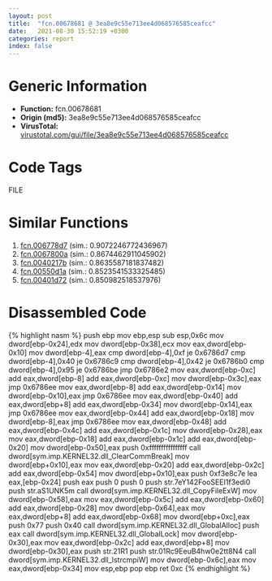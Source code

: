 ```yaml
---
layout: post
title:  "fcn.00678681 @ 3ea8e9c55e713ee4d068576585ceafcc"
date:   2021-08-30 15:52:19 +0300
categories: report
index: false
---
```


# Generic Information
- **Function:** fcn.00678681
- **Origin (md5):** 3ea8e9c55e713ee4d068576585ceafcc
- **VirusTotal:** [virustotal.com/gui/file/3ea8e9c55e713ee4d068576585ceafcc][virustotal_ref]

# Code Tags
<span class="tag" id="FILE">FILE</span>


# Similar Functions

1. [fcn.006778d7][similar_1_ref] (sim.: 0.9072246772436967)
2. [fcn.0067800a][similar_2_ref] (sim.: 0.8674462911045902)
3. [fcn.0040217b][similar_3_ref] (sim.: 0.8635587181837482)
4. [fcn.00550d1a][similar_4_ref] (sim.: 0.8523541533325485)
5. [fcn.00401d72][similar_5_ref] (sim.: 0.850982518537976)


# Disassembled Code

{% highlight nasm %}
push ebp
mov ebp,esp
sub esp,0x6c
mov dword[ebp-0x24],edx
mov dword[ebp-0x38],ecx
mov eax,dword[ebp-0x10]
mov dword[ebp-4],eax
cmp dword[ebp-4],0xf
je 0x6786d7
cmp dword[ebp-4],0x40
je 0x6786c9
cmp dword[ebp-4],0x42
je 0x6786b0
cmp dword[ebp-4],0x95
je 0x6786be
jmp 0x6786e2
mov eax,dword[ebp-0xc]
add eax,dword[ebp-8]
add eax,dword[ebp-0xc]
mov dword[ebp-0x3c],eax
jmp 0x6786ee
mov eax,dword[ebp-8]
add eax,dword[ebp-0x14]
mov dword[ebp-0x10],eax
jmp 0x6786ee
mov eax,dword[ebp-0x40]
add eax,dword[ebp+8]
add eax,dword[ebp-0x34]
mov dword[ebp-0x14],eax
jmp 0x6786ee
mov eax,dword[ebp-0x44]
add eax,dword[ebp-0x18]
mov dword[ebp-8],eax
jmp 0x6786ee
mov eax,dword[ebp-0x48]
add eax,dword[ebp-0x4c]
add eax,dword[ebp-0x1c]
mov dword[ebp-0x28],eax
mov eax,dword[ebp-0x18]
add eax,dword[ebp-0x1c]
add eax,dword[ebp-0x20]
mov dword[ebp-0x50],eax
push 0xffffffffffffffff
call dword[sym.imp.KERNEL32.dll_ClearCommBreak]
mov dword[ebp+0x10],eax
mov eax,dword[ebp-0x20]
add eax,dword[ebp-0x2c]
add eax,dword[ebp-0x54]
mov dword[ebp+0x10],eax
push 0xf3e8c7e
lea eax,[ebp-0x24]
push eax
push 0
push 0
push str.7eY142FooSEEI1f3edi0
push str.aS1UNK5m
call dword[sym.imp.KERNEL32.dll_CopyFileExW]
mov dword[ebp-0x58],eax
mov eax,dword[ebp-0x5c]
add eax,dword[ebp-0x60]
add eax,dword[ebp-0x28]
mov dword[ebp-0x64],eax
mov eax,dword[ebp+8]
add eax,dword[ebp-0x68]
mov dword[ebp+0xc],eax
push 0x77
push 0x40
call dword[sym.imp.KERNEL32.dll_GlobalAlloc]
push eax
call dword[sym.imp.KERNEL32.dll_GlobalLock]
mov dword[ebp-0x30],eax
mov eax,dword[ebp-0x2c]
add eax,dword[ebp+8]
mov dword[ebp-0x30],eax
push str.21R1
push str.01Rc9EeuB4hw0e2tt8N4
call dword[sym.imp.KERNEL32.dll_lstrcmpiW]
mov dword[ebp-0x6c],eax
mov eax,dword[ebp-0x34]
mov esp,ebp
pop ebp
ret 0xc
{% endhighlight %}


[similar_1_ref]: /report/fcn.006778d7@3ea8e9c55e713ee4d068576585ceafcc
[similar_2_ref]: /report/fcn.0067800a@3ea8e9c55e713ee4d068576585ceafcc
[similar_3_ref]: /report/fcn.0040217b@35459c3a1793526709d42ddd5b0c1d53
[similar_4_ref]: /report/fcn.00550d1a@8bd41b732eefb1ee271fb434070dd021
[similar_5_ref]: /report/fcn.00401d72@c5a9328b4292c431a6e3f48185308528
[virustotal_ref]: https://www.virustotal.com/gui/file/3ea8e9c55e713ee4d068576585ceafcc
